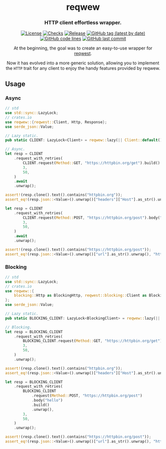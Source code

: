 <div align="center">

# reqwew
### HTTP client effortless wrapper.

[![License](https://img.shields.io/badge/License-GPLv3-blue.svg)](https://www.gnu.org/licenses/gpl-3.0)
[![Checks](https://github.com/hack-ink/reqwew/actions/workflows/checks.yml/badge.svg?branch=main)](https://github.com/hack-ink/reqwew/actions/workflows/checks.yml)
[![Release](https://github.com/hack-ink/reqwew/actions/workflows/release.yml/badge.svg)](https://github.com/hack-ink/reqwew/actions/workflows/release.yml)
[![GitHub tag (latest by date)](https://img.shields.io/github/v/tag/hack-ink/reqwew)](https://github.com/hack-ink/reqwew/tags)
[![GitHub code lines](https://tokei.rs/b1/github/hack-ink/reqwew)](https://github.com/hack-ink/reqwew)
[![GitHub last commit](https://img.shields.io/github/last-commit/hack-ink/reqwew?color=red&style=plastic)](https://github.com/hack-ink/reqwew)

At the beginning, the goal was to create an easy-to-use wrapper for [reqwest](https://github.com/seanmonstar/reqwest).

Now it has evolved into a more generic solution, allowing you to implement the `HTTP` trait for any client to enjoy the handy features provided by reqwew.
</div>

## Usage
### Async
```rs
// std
use std::sync::LazyLock;
// crates.io
use reqwew::{reqwest::Client, Http, Response};
use serde_json::Value;

// Lazy static.
pub static CLIENT: LazyLock<Client> = reqwew::lazy(|| Client::default());

// Async.
let resp = CLIENT
	.request_with_retries(
		CLIENT.request(Method::GET, "https://httpbin.org/get").build().unwrap(),
		3,
		50,
	)
	.await
	.unwrap();

assert!(resp.clone().text().contains("httpbin.org"));
assert_eq!(resp.json::<Value>().unwrap()["headers"]["Host"].as_str().unwrap(), "httpbin.org");

let resp = CLIENT
	.request_with_retries(
		CLIENT.request(Method::POST, "https://httpbin.org/post").body("hello").build().unwrap(),
		3,
		50,
	)
	.await
	.unwrap();

assert!(resp.clone().text().contains("https://httpbin.org/post"));
assert_eq!(resp.json::<Value>().unwrap()["url"].as_str().unwrap(), "https://httpbin.org/post");
```

### Blocking
```rs
// std
use std::sync::LazyLock;
// crates.io
use reqwew::{
	blocking::Http as BlockingHttp, reqwest::blocking::Client as BlockingClient, Response,
};
use serde_json::Value;

// Lazy static.
pub static BLOCKING_CLIENT: LazyLock<BlockingClient> = reqwew::lazy(|| BlockingClient::default());

// Blocking.
let resp = BLOCKING_CLIENT
	.request_with_retries(
		BLOCKING_CLIENT.request(Method::GET, "https://httpbin.org/get").build().unwrap(),
		3,
		50,
	)
	.unwrap();

assert!(resp.clone().text().contains("httpbin.org"));
assert_eq!(resp.json::<Value>().unwrap()["headers"]["Host"].as_str().unwrap(), "httpbin.org");

let resp = BLOCKING_CLIENT
	.request_with_retries(
		BLOCKING_CLIENT
			.request(Method::POST, "https://httpbin.org/post")
			.body("hello")
			.build()
			.unwrap(),
		3,
		50,
	)
	.unwrap();

assert!(resp.clone().text().contains("https://httpbin.org/post"));
assert_eq!(resp.json::<Value>().unwrap()["url"].as_str().unwrap(), "https://httpbin.org/post");
```
